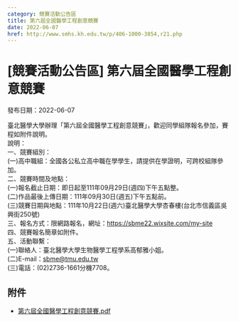 ```yaml
---
category: 競賽活動公告區
title: 第六屆全國醫學工程創意競賽
date: 2022-06-07
href: http://www.smhs.kh.edu.tw/p/406-1000-3854,r21.php
---
```


# [競賽活動公告區] 第六屆全國醫學工程創意競賽

發布日期：2022-06-07

臺北醫學大學辦理「第六屆全國醫學工程創意競賽」，歡迎同學組隊報名參加，賽程如附件說明。  
說明：  
一、競賽組別：  
(一)高中職組：全國各公私立高中職在學學生，請提供在學證明，可跨校組隊參加。  
二、競賽時間及地點：  
(一)報名截止日期：即日起至111年09月29日(週四)下午五點整。  
(二)作品最後上傳日期：111年09月30日(週五)下午五點前。  
(三)競賽日期與地點：111年10月22日(週六)臺北醫學大學杏春樓(台北市信義區吳興街250號)  
三、報名方式：限網路報名，網址：https://sbme22.wixsite.com/my-site  
四、競賽報名簡章如附件。  
五、活動聯繫：  
(一)聯絡人：臺北醫學大學生物醫學工程學系高郁雅小姐。  
(二)E-mail：sbme@tmu.edu.tw  
(三)電話：(02)2736-1661分機7708。

## 附件

- [第六屆全國醫學工程創意競賽.pdf](https://www.smhs.kh.edu.tw/var/file/0/1000/attach/71/pta_3634_4310269_85613.pdf)
